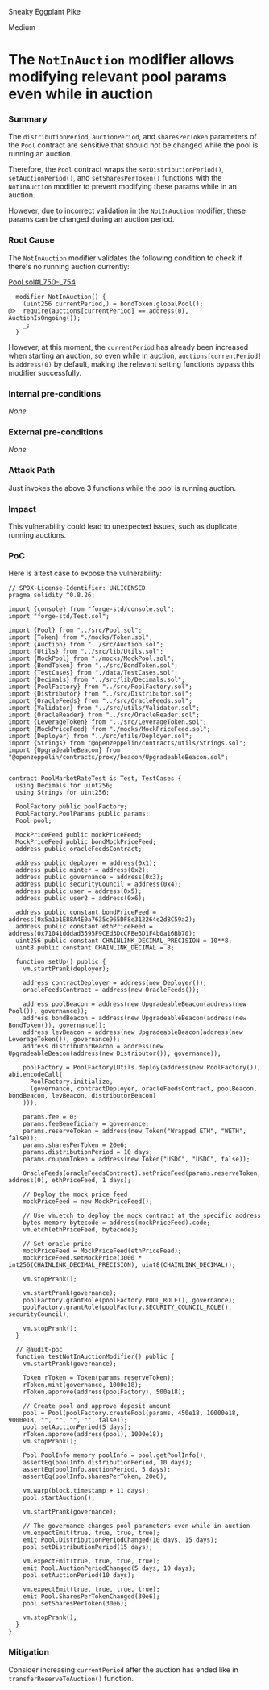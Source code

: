 Sneaky Eggplant Pike

Medium

# The `NotInAuction` modifier allows modifying relevant pool params even while in auction

### Summary

The `distributionPeriod`, `auctionPeriod`, and `sharesPerToken` parameters of the `Pool` contract are sensitive that should not be changed while the pool is running an auction.

Therefore, the `Pool` contract wraps the `setDistributionPeriod()`, `setAuctionPeriod()`, and `setSharesPerToken()` functions with the `NotInAuction` modifier to prevent modifying these params while in an auction.

However, due to incorrect validation in the `NotInAuction` modifier, these params can be changed during an auction period.

### Root Cause

The `NotInAuction` modifier validates the following condition to check if there's no running auction currently:

[Pool.sol#L750-L754](https://github.com/sherlock-audit/2024-12-plaza-finance/blob/main/plaza-evm/src/Pool.sol#L750-L754)
```solidity
  modifier NotInAuction() {
    (uint256 currentPeriod,) = bondToken.globalPool();
@>  require(auctions[currentPeriod] == address(0), AuctionIsOngoing());
    _;
  }
```

However, at this moment, the `currentPeriod` has already been increased when starting an auction, so even while in auction, `auctions[currentPeriod]` is `address(0)` by default, making the relevant setting functions bypass this modifier successfully.

### Internal pre-conditions

*None*

### External pre-conditions

*None*

### Attack Path

Just invokes the above 3 functions while the pool is running auction.

### Impact

This vulnerability could lead to unexpected issues, such as duplicate running auctions.

### PoC

Here is a test case to expose the vulnerability:

```solidity
// SPDX-License-Identifier: UNLICENSED
pragma solidity ^0.8.26;

import {console} from "forge-std/console.sol";
import "forge-std/Test.sol";

import {Pool} from "../src/Pool.sol";
import {Token} from "./mocks/Token.sol";
import {Auction} from "../src/Auction.sol";
import {Utils} from "../src/lib/Utils.sol";
import {MockPool} from "./mocks/MockPool.sol";
import {BondToken} from "../src/BondToken.sol";
import {TestCases} from "./data/TestCases.sol";
import {Decimals} from "../src/lib/Decimals.sol";
import {PoolFactory} from "../src/PoolFactory.sol";
import {Distributor} from "../src/Distributor.sol";
import {OracleFeeds} from "../src/OracleFeeds.sol";
import {Validator} from "../src/utils/Validator.sol";
import {OracleReader} from "../src/OracleReader.sol";
import {LeverageToken} from "../src/LeverageToken.sol";
import {MockPriceFeed} from "./mocks/MockPriceFeed.sol";
import {Deployer} from "../src/utils/Deployer.sol";
import {Strings} from "@openzeppelin/contracts/utils/Strings.sol";
import {UpgradeableBeacon} from "@openzeppelin/contracts/proxy/beacon/UpgradeableBeacon.sol";


contract PoolMarketRateTest is Test, TestCases {
  using Decimals for uint256;
  using Strings for uint256;

  PoolFactory public poolFactory;
  PoolFactory.PoolParams public params;
  Pool pool;

  MockPriceFeed public mockPriceFeed;
  MockPriceFeed public bondMockPriceFeed;
  address public oracleFeedsContract;

  address public deployer = address(0x1);
  address public minter = address(0x2);
  address public governance = address(0x3);
  address public securityCouncil = address(0x4);
  address public user = address(0x5);
  address public user2 = address(0x6);

  address public constant bondPriceFeed = address(0x5a1b1E88A4E0a7635c965DF8e312264e2d8C59a2);
  address public constant ethPriceFeed = address(0x71041dddad3595F9CEd3DcCFBe3D1F4b0a16Bb70);
  uint256 public constant CHAINLINK_DECIMAL_PRECISION = 10**8;
  uint8 public constant CHAINLINK_DECIMAL = 8;

  function setUp() public {
    vm.startPrank(deployer);

    address contractDeployer = address(new Deployer());
    oracleFeedsContract = address(new OracleFeeds());

    address poolBeacon = address(new UpgradeableBeacon(address(new Pool()), governance));
    address bondBeacon = address(new UpgradeableBeacon(address(new BondToken()), governance));
    address levBeacon = address(new UpgradeableBeacon(address(new LeverageToken()), governance));
    address distributorBeacon = address(new UpgradeableBeacon(address(new Distributor()), governance));

    poolFactory = PoolFactory(Utils.deploy(address(new PoolFactory()), abi.encodeCall(
      PoolFactory.initialize, 
      (governance, contractDeployer, oracleFeedsContract, poolBeacon, bondBeacon, levBeacon, distributorBeacon)
    )));

    params.fee = 0;
    params.feeBeneficiary = governance;
    params.reserveToken = address(new Token("Wrapped ETH", "WETH", false));
    params.sharesPerToken = 20e6;
    params.distributionPeriod = 10 days;
    params.couponToken = address(new Token("USDC", "USDC", false));
    
    OracleFeeds(oracleFeedsContract).setPriceFeed(params.reserveToken, address(0), ethPriceFeed, 1 days);

    // Deploy the mock price feed
    mockPriceFeed = new MockPriceFeed();

    // Use vm.etch to deploy the mock contract at the specific address
    bytes memory bytecode = address(mockPriceFeed).code;
    vm.etch(ethPriceFeed, bytecode);

    // Set oracle price
    mockPriceFeed = MockPriceFeed(ethPriceFeed);
    mockPriceFeed.setMockPrice(3000 * int256(CHAINLINK_DECIMAL_PRECISION), uint8(CHAINLINK_DECIMAL));
    
    vm.stopPrank();

    vm.startPrank(governance);
    poolFactory.grantRole(poolFactory.POOL_ROLE(), governance);
    poolFactory.grantRole(poolFactory.SECURITY_COUNCIL_ROLE(), securityCouncil);

    vm.stopPrank();
  }

  // @audit-poc
  function testNotInAuctionModifier() public {
    vm.startPrank(governance);

    Token rToken = Token(params.reserveToken);
    rToken.mint(governance, 1000e18);
    rToken.approve(address(poolFactory), 500e18);

    // Create pool and approve deposit amount
    pool = Pool(poolFactory.createPool(params, 450e18, 10000e18, 9000e18, "", "", "", "", false));
    pool.setAuctionPeriod(5 days);
    rToken.approve(address(pool), 1000e18);
    vm.stopPrank();

    Pool.PoolInfo memory poolInfo = pool.getPoolInfo();
    assertEq(poolInfo.distributionPeriod, 10 days);
    assertEq(poolInfo.auctionPeriod, 5 days);
    assertEq(poolInfo.sharesPerToken, 20e6);

    vm.warp(block.timestamp + 11 days);
    pool.startAuction();

    vm.startPrank(governance);

    // The governance changes pool parameters even while in auction
    vm.expectEmit(true, true, true, true);
    emit Pool.DistributionPeriodChanged(10 days, 15 days);
    pool.setDistributionPeriod(15 days);

    vm.expectEmit(true, true, true, true);
    emit Pool.AuctionPeriodChanged(5 days, 10 days);
    pool.setAuctionPeriod(10 days);

    vm.expectEmit(true, true, true, true);
    emit Pool.SharesPerTokenChanged(30e6);
    pool.setSharesPerToken(30e6);

    vm.stopPrank();
  }
}
```

### Mitigation

Consider increasing `currentPeriod` after the auction has ended like in `transferReserveToAuction()` function.

